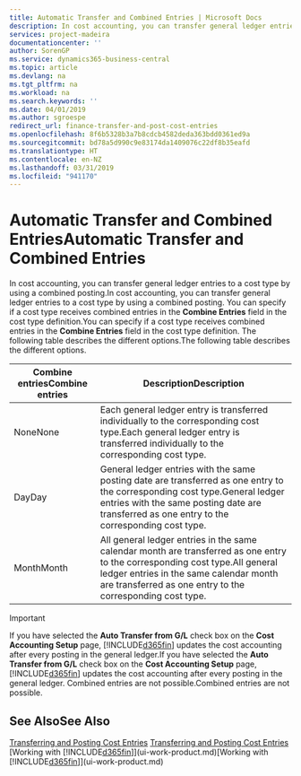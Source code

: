 ```yaml
---
title: Automatic Transfer and Combined Entries | Microsoft Docs
description: In cost accounting, you can transfer general ledger entries to a cost type by using a combined posting. You can specify if a cost type receives combined entries in the **Combine Entries** field in the cost type definition. The following table describes the different options.
services: project-madeira
documentationcenter: ''
author: SorenGP
ms.service: dynamics365-business-central
ms.topic: article
ms.devlang: na
ms.tgt_pltfrm: na
ms.workload: na
ms.search.keywords: ''
ms.date: 04/01/2019
ms.author: sgroespe
redirect_url: finance-transfer-and-post-cost-entries
ms.openlocfilehash: 8f6b5328b3a7b8cdcb4582deda363bdd0361ed9a
ms.sourcegitcommit: bd78a5d990c9e83174da1409076c22df8b35eafd
ms.translationtype: HT
ms.contentlocale: en-NZ
ms.lasthandoff: 03/31/2019
ms.locfileid: "941170"
---
```

# <a name="automatic-transfer-and-combined-entries"></a><span data-ttu-id="76300-105">Automatic Transfer and Combined Entries</span><span class="sxs-lookup"><span data-stu-id="76300-105">Automatic Transfer and Combined Entries</span></span>
<span data-ttu-id="76300-106">In cost accounting, you can transfer general ledger entries to a cost type by using a combined posting.</span><span class="sxs-lookup"><span data-stu-id="76300-106">In cost accounting, you can transfer general ledger entries to a cost type by using a combined posting.</span></span> <span data-ttu-id="76300-107">You can specify if a cost type receives combined entries in the **Combine Entries** field in the cost type definition.</span><span class="sxs-lookup"><span data-stu-id="76300-107">You can specify if a cost type receives combined entries in the **Combine Entries** field in the cost type definition.</span></span> <span data-ttu-id="76300-108">The following table describes the different options.</span><span class="sxs-lookup"><span data-stu-id="76300-108">The following table describes the different options.</span></span>  

|<span data-ttu-id="76300-109">Combine entries</span><span class="sxs-lookup"><span data-stu-id="76300-109">Combine entries</span></span>|<span data-ttu-id="76300-110">Description</span><span class="sxs-lookup"><span data-stu-id="76300-110">Description</span></span>|  
|---------------------|-----------------|  
|<span data-ttu-id="76300-111">None</span><span class="sxs-lookup"><span data-stu-id="76300-111">None</span></span>|<span data-ttu-id="76300-112">Each general ledger entry is transferred individually to the corresponding cost type.</span><span class="sxs-lookup"><span data-stu-id="76300-112">Each general ledger entry is transferred individually to the corresponding cost type.</span></span>|  
|<span data-ttu-id="76300-113">Day</span><span class="sxs-lookup"><span data-stu-id="76300-113">Day</span></span>|<span data-ttu-id="76300-114">General ledger entries with the same posting date are transferred as one entry to the corresponding cost type.</span><span class="sxs-lookup"><span data-stu-id="76300-114">General ledger entries with the same posting date are transferred as one entry to the corresponding cost type.</span></span>|  
|<span data-ttu-id="76300-115">Month</span><span class="sxs-lookup"><span data-stu-id="76300-115">Month</span></span>|<span data-ttu-id="76300-116">All general ledger entries in the same calendar month are transferred as one entry to the corresponding cost type.</span><span class="sxs-lookup"><span data-stu-id="76300-116">All general ledger entries in the same calendar month are transferred as one entry to the corresponding cost type.</span></span>|  

> [!IMPORTANT]  
>  <span data-ttu-id="76300-117">If you have selected the **Auto Transfer from G/L** check box on the **Cost Accounting Setup** page, [!INCLUDE[d365fin](includes/d365fin_md.md)] updates the cost accounting after every posting in the general ledger.</span><span class="sxs-lookup"><span data-stu-id="76300-117">If you have selected the **Auto Transfer from G/L** check box on the **Cost Accounting Setup** page, [!INCLUDE[d365fin](includes/d365fin_md.md)] updates the cost accounting after every posting in the general ledger.</span></span> <span data-ttu-id="76300-118">Combined entries are not possible.</span><span class="sxs-lookup"><span data-stu-id="76300-118">Combined entries are not possible.</span></span>  

## <a name="see-also"></a><span data-ttu-id="76300-119">See Also</span><span class="sxs-lookup"><span data-stu-id="76300-119">See Also</span></span>  
 <span data-ttu-id="76300-120">[Transferring and Posting Cost Entries](finance-transfer-and-post-cost-entries.md) </span><span class="sxs-lookup"><span data-stu-id="76300-120">[Transferring and Posting Cost Entries](finance-transfer-and-post-cost-entries.md) </span></span>  
 <span data-ttu-id="76300-121">[Working with [!INCLUDE[d365fin](includes/d365fin_md.md)]](ui-work-product.md)</span><span class="sxs-lookup"><span data-stu-id="76300-121">[Working with [!INCLUDE[d365fin](includes/d365fin_md.md)]](ui-work-product.md)</span></span>
